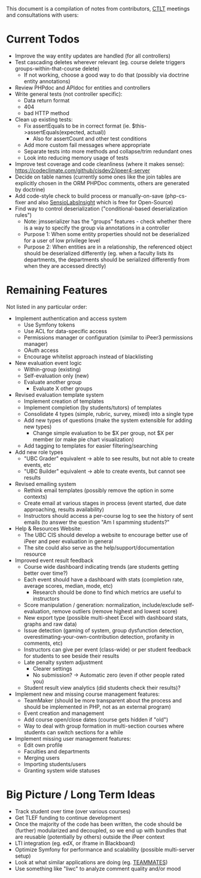 This document is a compilation of notes from contributors, [CTLT](http://ctlt.ubc.ca/) meetings and consultations with users:

Current Todos
============================

- Improve the way entity updates are handled (for all controllers)
- Test cascading deletes wherever relevant (eg. course delete triggers groups-within-that-course delete)
    - If not working, choose a good way to do that (possibly via doctrine entity annotations)
- Review PHPdoc and APIdoc for entities and controllers
- Write general tests (not controller specific):
    - Data return format
    - 404
    - bad HTTP method
- Clean up existing tests:
    - Fix assertEquals to be in correct format (ie. $this->assertEquals(expected, actual))
        - Also for assertCount and other test conditions
    - Add more custom fail messages where appropriate
    - Separate tests into more methods and collapse/trim redundant ones
    - Look into reducing memory usage of tests
- Improve test coverage and code cleanliness (where it makes sense): https://codeclimate.com/github/cisdev2/ipeer4-server
- Decide on table names (currently some ones like the join tables are explicitly chosen in the ORM PHPDoc comments, others are generated by doctrine)
- Add code-style check to build process or manually-on-save (php-cs-fixer and also [SensioLabsInsight](https://insight.sensiolabs.com/) which is free for Open-Source)
- Find way to control deserialization ("conditional-based deserialization rules") 
    - Note: jmsserializer has the "groups" features - check whether there is a way to specify the group via annotations in a controller
    - Purpose 1: When some entity properties should not be deserialized for a user of low privilege level
    - Purpose 2: When entities are in a relationship, the referenced object should be deserialized differently (eg. when a faculty lists its departments, the departments should be serialized differently from when they are accessed directly)

Remaining Features
============================

Not listed in any particular order:

- Implement authentication and access system
    - Use Symfony tokens
    - Use ACL for data-specific access
    - Permissions manager or configuration (similar to iPeer3 permissions manager)
    - OAuth access
    - Encourage whitelist approach instead of blacklisting
- New evaluation event logic
    - Within-group (existing)
    - Self-evaluation only (new)
    - Evaluate another group
        - Evaluate X other groups
- Revised evaluation template system
    - Implement creation of templates
    - Implement completion (by students/tutors) of templates
    - Consolidate 4 types (simple, rubric, survey, mixed) into a single type
    - Add new types of questions (make the system extensible for adding new types)
        - Change simple evaluation to be $X per group, not $X per member (or make pie chart visualization)
    - Add tagging to templates for easier filtering/searching
- Add new role types
    - "UBC Grader" equivalent -> able to see results, but not able to create events, etc
    - "UBC Builder" equivalent -> able to create events, but cannot see results
- Revised emailing system 
    - Rethink email templates (possibly remove the option in some contexts)
    - Create email at various stages in process (event started, due date approaching, results availability)
    - Instructors should access a per-course log to see the history of sent emails (to answer the question "Am I spamming students?"
- Help & Resources Website:
    - The UBC CIS should develop a website to encourage better use of iPeer and peer evaluation in general
    - The site could also serve as the help/support/documentation resource
- Improved event result feedback
    - Course wide dashboard indicating trends (are students getting better over time?)
    - Each event should have a dashboard with stats (completion rate, average scores, median, mode, etc)
        - Research should be done to find which metrics are useful to instructors
    - Score manipulation / generation: normalization, include/exclude self-evaluation, remove outliers (remove highest and lowest score)
    - New export type (possible multi-sheet Excel with dashboard stats, graphs and raw data)
    - Issue detection (gaming of system, group dysfunction detection, overestimating-your-own-contribution detection, profanity in comments, etc)
    - Instructors can give per event (class-wide) or per student feedback for students to see beside their results
    - Late penalty system adjustment
        - Clearer settings
        - No submission? -> Automatic zero (even if other people rated you)
    - Student result view analytics (did students check their results)?
- Implement new and missing course management features:
    - TeamMaker (should be more transparent about the process and should be implemented in PHP, not as an external program)
    - Event creation and management
    - Add course open/close dates (course gets hidden if "old")
    - Way to deal with group formation in multi-section courses where students can switch sections for a while
- Implement missing user management features:
    - Edit own profile
    - Faculties and departments
    - Merging users
    - Importing students/users
    - Granting system wide statuses

Big Picture / Long Term Ideas
===========================

- Track student over time (over various courses)
- Get TLEF funding to continue development  
- Once the majority of the code has been written, the code should be (further) modularized and decoupled, so we end up with bundles that are reusable (potentially by others) outside the iPeer context
- LTI integration (eg. edX, or iframe in Blackboard)
- Optimize Symfony for performance and scalability (possible multi-server setup)
- Look at what similar applications are doing (eg. [TEAMMATES](https://github.com/TEAMMATES/repo)) 
- Use something like "liwc" to analyze comment quality and/or mood
